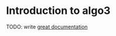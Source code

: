 # Introduction to algo3

TODO: write [great documentation](http://jacobian.org/writing/great-documentation/what-to-write/)
